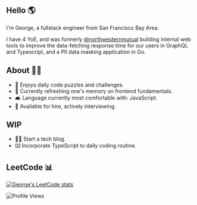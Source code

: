 ## Hello 🌎

I'm George, a fullstack engineer from San Francisco Bay Area. 

I have 4 YoE, and was formerly [@northwesternmutual](https://github.com/northwesternmutual) building internal web tools to improve the data-fetching response time for our users in GraphQL and Typescript, and a PII data masking application in Go.

## About 👨🏻

- 🧩 Enjoys daily code puzzles and challenges.
- 🧠 Currently refreshing one's memory on frontend fundamentals.
- 🛋 Language currently most comfortable with: JavaScript.
- 👔 Available for hire, actively interviewing.

## WIP

- ✍🏻 Start a tech blog.
- ⌨️ Incorporate TypeScript to daily coding routine.

## LeetCode 📊
[![George's LeetCode stats](https://leetcode-stats-six.vercel.app/?username=gevu0ng&theme=dark)](https://github.com/KnlnKS/leetcode-stats)

![Profile Views](https://komarev.com/ghpvc/?username=gevuong)
